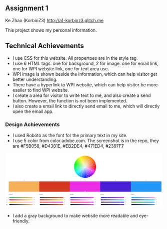 Assignment 1
---

Ke Zhao (KorbinZ3)
http://a1-korbinz3.glitch.me

This project shows my personal information.

## Technical Achievements
- I use CSS for this website. All propertoes are in the style tag.
- I use 6 HTML tags. one for background, 2 for image. one for email link, one for WPI website link, one for text area use.
- WPI image is shown beside the information, which can help visitor get better understanding.
- There have a hyperlink to WPI website, which can help visitor be more easiler to find WPI website.
- I create a area for visitor to write text to me, and also create a send button. However, the function is not been implemented.
- I also create a email link to directly send email to me, which will directly open the email app.

### Design Achievements
- I used Roboto as the font for the primary text in my site.
- I use 5 color from color.adobe.com. The screenshot is in the repo, they are #F5B058, #D4381E, #EB2DE4, #471ED4, #2397F7

 ![alt text](https://github.com/KorbinZ3/a1-gettingstarted/blob/glitch/Screenshot%202021-08-29%20131637.png)
- I add a gray background to make website more readable and eye-friendly.
